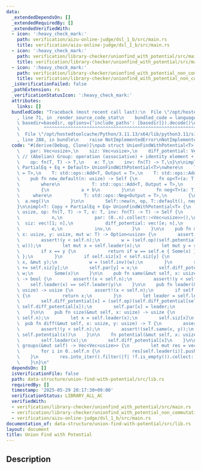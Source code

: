 ```yaml
---
data:
  _extendedDependsOn: []
  _extendedRequiredBy: []
  _extendedVerifiedWith:
  - icon: ':heavy_check_mark:'
    path: verification/aizu-online-judge/dsl_1_b/src/main.rs
    title: verification/aizu-online-judge/dsl_1_b/src/main.rs
  - icon: ':heavy_check_mark:'
    path: verification/library-checker/unionfind_with_potential/src/main.rs
    title: verification/library-checker/unionfind_with_potential/src/main.rs
  - icon: ':heavy_check_mark:'
    path: verification/library-checker/unionfind_with_potential_non_commutative_group/src/main.rs
    title: verification/library-checker/unionfind_with_potential_non_commutative_group/src/main.rs
  _isVerificationFailed: false
  _pathExtension: rs
  _verificationStatusIcon: ':heavy_check_mark:'
  attributes:
    links: []
  bundledCode: "Traceback (most recent call last):\n  File \"/opt/hostedtoolcache/Python/3.11.13/x64/lib/python3.11/site-packages/onlinejudge_verify/documentation/build.py\"\
    , line 71, in _render_source_code_stat\n    bundled_code = language.bundle(stat.path,\
    \ basedir=basedir, options={'include_paths': [basedir]}).decode()\n          \
    \         ^^^^^^^^^^^^^^^^^^^^^^^^^^^^^^^^^^^^^^^^^^^^^^^^^^^^^^^^^^^^^^^^^^^^^^^^^^^^^^^^^\n\
    \  File \"/opt/hostedtoolcache/Python/3.11.13/x64/lib/python3.11/site-packages/onlinejudge_verify/languages/rust.py\"\
    , line 288, in bundle\n    raise NotImplementedError\nNotImplementedError\n"
  code: "#[derive(Debug, Clone)]\npub struct UnionFindWithPotential<T> {\n    n: usize,\n\
    \    par: Vec<usize>,\n    siz: Vec<usize>,\n    diff_potential: Vec<T>,\n   \
    \ // (Abelian) Group: operation (associative) + identity element + inverse element\n\
    \    op: fn(T, T) -> T,\n    e: T,\n    inv: fn(T) -> T,\n}\n\nimpl<T: Copy +\
    \ PartialEq + Eq + Default> UnionFindWithPotential<T>\nwhere\n    T: std::ops::Neg<Output\
    \ = T>,\n    T: std::ops::Add<T, Output = T>,\n    T: std::ops::AddAssign,\n{\n\
    \    pub fn new_default(n: usize) -> Self {\n        fn op<T>(a: T, b: T) -> T\n\
    \        where\n            T: std::ops::Add<T, Output = T>,\n            T: std::ops::AddAssign,\n\
    \        {\n            a + b\n        }\n\n        fn neg<T>(a: T) -> T\n   \
    \     where\n            T: std::ops::Neg<Output = T>,\n        {\n          \
    \  a.neg()\n        }\n\n        Self::new(n, op, T::default(), neg)\n    }\n\
    }\n\nimpl<T: Copy + PartialEq + Eq> UnionFindWithPotential<T> {\n    pub fn new(n:\
    \ usize, op: fn(T, T) -> T, e: T, inv: fn(T) -> T) -> Self {\n        Self {\n\
    \            n,\n            par: (0..n).collect::<Vec<usize>>(),\n          \
    \  siz: vec![1; n],\n            diff_potential: vec![e; n],\n            op,\n\
    \            e,\n            inv,\n        }\n    }\n\n    pub fn merge(&mut self,\
    \ x: usize, y: usize, mut w: T) -> Option<usize> {\n        assert!(x < self.n);\n\
    \        assert!(y < self.n);\n        w = (self.op)(self.potential(x), (self.inv)((self.op)(self.potential(y),\
    \ w)));\n        let mut x = self.leader(x);\n        let mut y = self.leader(y);\n\
    \        if x == y {\n            return if w == self.e { Some(x) } else { None\
    \ };\n        }\n        if self.siz[x] < self.siz[y] {\n            std::mem::swap(&mut\
    \ x, &mut y);\n            w = (self.inv)(w);\n        }\n        self.siz[x]\
    \ += self.siz[y];\n        self.par[y] = x;\n        self.diff_potential[y] =\
    \ w;\n        Some(x)\n    }\n\n    pub fn same(&mut self, x: usize, y: usize)\
    \ -> bool {\n        assert!(x < self.n);\n        assert!(y < self.n);\n    \
    \    self.leader(x) == self.leader(y)\n    }\n\n    pub fn leader(&mut self, x:\
    \ usize) -> usize {\n        assert!(x < self.n);\n        if self.par[x] == x\
    \ {\n            return x;\n        }\n        let leader = self.leader(self.par[x]);\n\
    \        self.diff_potential[x] = (self.op)(self.diff_potential[self.par[x]],\
    \ self.diff_potential[x]);\n        self.par[x] = leader;\n        self.par[x]\n\
    \    }\n\n    pub fn size(&mut self, x: usize) -> usize {\n        assert!(x <\
    \ self.n);\n        let x = self.leader(x);\n        self.siz[x]\n    }\n\n  \
    \  pub fn diff(&mut self, x: usize, y: usize) -> T {\n        assert!(x < self.n);\n\
    \        assert!(y < self.n);\n        assert!(self.same(x, y));\n        (self.op)((self.inv)(self.potential(y)),\
    \ self.potential(x))\n    }\n\n    fn potential(&mut self, x: usize) -> T {\n\
    \        self.leader(x);\n        self.diff_potential[x]\n    }\n\n    pub fn\
    \ groups(&mut self) -> Vec<Vec<usize>> {\n        let mut res = vec![vec![]; self.n];\n\
    \        for i in 0..self.n {\n            res[self.leader(i)].push(i);\n    \
    \    }\n        res.into_iter().filter(|f| !f.is_empty()).collect::<Vec<_>>()\n\
    \    }\n}\n"
  dependsOn: []
  isVerificationFile: false
  path: data-structure/union-find-with-potential/src/lib.rs
  requiredBy: []
  timestamp: '2025-05-29 20:17:30+09:00'
  verificationStatus: LIBRARY_ALL_AC
  verifiedWith:
  - verification/library-checker/unionfind_with_potential/src/main.rs
  - verification/library-checker/unionfind_with_potential_non_commutative_group/src/main.rs
  - verification/aizu-online-judge/dsl_1_b/src/main.rs
documentation_of: data-structure/union-find-with-potential/src/lib.rs
layout: document
title: Union Find with Potential
---
```


## Description
